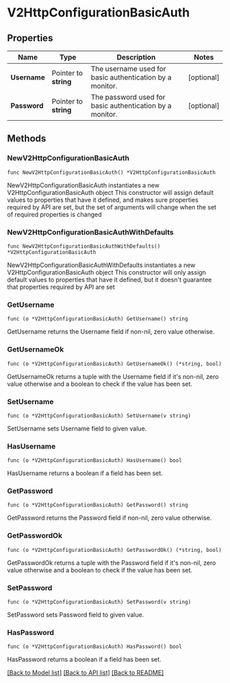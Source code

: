 # V2HttpConfigurationBasicAuth

## Properties

Name | Type | Description | Notes
------------ | ------------- | ------------- | -------------
**Username** | Pointer to **string** | The username used for basic authentication by a monitor. | [optional] 
**Password** | Pointer to **string** | The password used for basic authentication by a monitor. | [optional] 

## Methods

### NewV2HttpConfigurationBasicAuth

`func NewV2HttpConfigurationBasicAuth() *V2HttpConfigurationBasicAuth`

NewV2HttpConfigurationBasicAuth instantiates a new V2HttpConfigurationBasicAuth object
This constructor will assign default values to properties that have it defined,
and makes sure properties required by API are set, but the set of arguments
will change when the set of required properties is changed

### NewV2HttpConfigurationBasicAuthWithDefaults

`func NewV2HttpConfigurationBasicAuthWithDefaults() *V2HttpConfigurationBasicAuth`

NewV2HttpConfigurationBasicAuthWithDefaults instantiates a new V2HttpConfigurationBasicAuth object
This constructor will only assign default values to properties that have it defined,
but it doesn't guarantee that properties required by API are set

### GetUsername

`func (o *V2HttpConfigurationBasicAuth) GetUsername() string`

GetUsername returns the Username field if non-nil, zero value otherwise.

### GetUsernameOk

`func (o *V2HttpConfigurationBasicAuth) GetUsernameOk() (*string, bool)`

GetUsernameOk returns a tuple with the Username field if it's non-nil, zero value otherwise
and a boolean to check if the value has been set.

### SetUsername

`func (o *V2HttpConfigurationBasicAuth) SetUsername(v string)`

SetUsername sets Username field to given value.

### HasUsername

`func (o *V2HttpConfigurationBasicAuth) HasUsername() bool`

HasUsername returns a boolean if a field has been set.

### GetPassword

`func (o *V2HttpConfigurationBasicAuth) GetPassword() string`

GetPassword returns the Password field if non-nil, zero value otherwise.

### GetPasswordOk

`func (o *V2HttpConfigurationBasicAuth) GetPasswordOk() (*string, bool)`

GetPasswordOk returns a tuple with the Password field if it's non-nil, zero value otherwise
and a boolean to check if the value has been set.

### SetPassword

`func (o *V2HttpConfigurationBasicAuth) SetPassword(v string)`

SetPassword sets Password field to given value.

### HasPassword

`func (o *V2HttpConfigurationBasicAuth) HasPassword() bool`

HasPassword returns a boolean if a field has been set.


[[Back to Model list]](../README.md#documentation-for-models) [[Back to API list]](../README.md#documentation-for-api-endpoints) [[Back to README]](../README.md)


